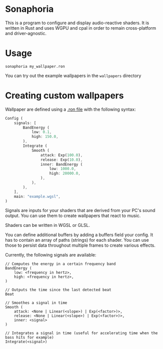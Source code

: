 # Sonaphoria

This is a program to configure and display audio-reactive shaders.
It is written in Rust and uses WGPU and cpal in order to remain cross-platform and driver-agnostic.

# Usage

`sonaphoria my_wallpaper.ron`

You can try out the example wallpapers in the `wallpapers` directory

# Creating custom wallpapers

Wallpaper are defined using a [.ron file](https://github.com/ron-rs/ron) with the following syntax:
```rust
Config (
	signals: [
		BandEnergy (
			low: 0.1,
			high: 150.0,
		),
		Integrate (
			Smooth (
				attack: Exp(100.0),
				release: Exp(10.0),
				inner: BandEnergy (
					low: 1000.0,
					high: 20000.0,
				),
			),
		),
	],
	main: "example.wgsl",
)
```

Signals are inputs for your shaders that are derived from your PC's sound output.
You can use them to create wallpapers that react to music.

Shaders can be written in WGSL or GLSL.

You can define additional buffers by adding a buffers field your config. It has to contain an array of paths (strings) for each shader. You can use those to persist data throughout multiple frames to create various effects.

Currently, the following signals are available:

```
// Computes the energy in a certain frequency band
BandEnergy (
	low: <frequency in hertz>,
	high: <frequency in hertz>,
)

// Outputs the time since the last detected beat
Beat

// Smoothes a signal in time
Smooth (
	attack: <None | Linear(<slope>) | Exp(<factor>)>,
	release: <None | Linear(<slope>) | Exp(<factor>)>,
	inner: <signal>
)

// Integrates a signal in time (useful for accelerating time when the bass hits for example)
Integrate(<signal>)
```
